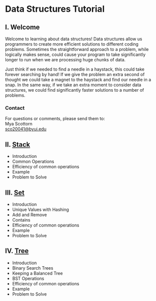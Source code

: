 # Data Structures Tutorial
## I. Welcome
Welcome to learning about data structures! Data structures allow us programmers to create more efficient solutions to different coding problems. Sometimes the straightforward approach to a problem, while logically makes sense, could cause your program to take significantly longer to run when we are processing huge chunks of data. 

Just think if we needed to find a needle in a haystack, this could take forever searching by hand! If we give the problem an extra second of thought we could take a magnet to the haystack and find our needle in a snap. In the same way, if we take an extra moment to consider data structures, we could find significantly faster solutions to a number of problems.

### Contact
For questions or comments, please send them to:\
    Mya Scottorn\
    sco20041@byui.edu
## II. [Stack](1-stacks.md)
* Introduction
* Common Operations
* Efficiency of common operations
* Example
* Problem to Solve
## III. [Set](2-sets.md) 
* Introduction
* Unique Values with Hashing
* Add and Remove
* Contains
* Efficiency of common operations
* Example
* Problem to Solve
## IV. [Tree](3-trees.md)
* Introduction
* Binary Search Trees
* Keeping a Balanced Tree
* BST Operations 
* Efficiency of common operations
* Example
* Problem to Solve
